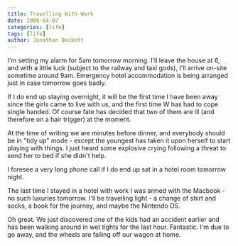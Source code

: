 ```yaml
---
title: Travelling With Work
date: 2008-04-07
categories: [life]
tags: [life]
author: Jonathan Beckett
---
```


I'm setting my alarm for 5am tomorrow morning. I'll leave the house at 6, and with a little luck (subject to the railway and taxi gods), I'll arrive on-site sometime around 9am. Emergency hotel accommodation is being arranged just in case tomorrow goes badly.

If I do end up staying overnight, it will be the first time I have been away since the girls came to live with us, and the first time W has had to cope single handed. Of course fate has decided that two of them are ill (and therefore on a hair trigger) at the moment.

At the time of writing we are minutes before dinner, and everybody should be in "tidy up" mode - except the youngest has taken it upon herself to start playing with things. I just heard some explosive crying following a threat to send her to bed if she didn't help.

I foresee a very long phone call if I do end up sat in a hotel room tomorrow night.

The last time I stayed in a hotel with work I was armed with the Macbook - no such luxuries tomorrow. I'll be travelling light - a change of shirt and socks, a book for the journey, and maybe the Nintendo DS.

Oh great. We just discovered one of the kids had an accident earlier and has been walking around in wet tights for the last hour. Fantastic. I'm due to go away, and the wheels are falling off our wagon at home.